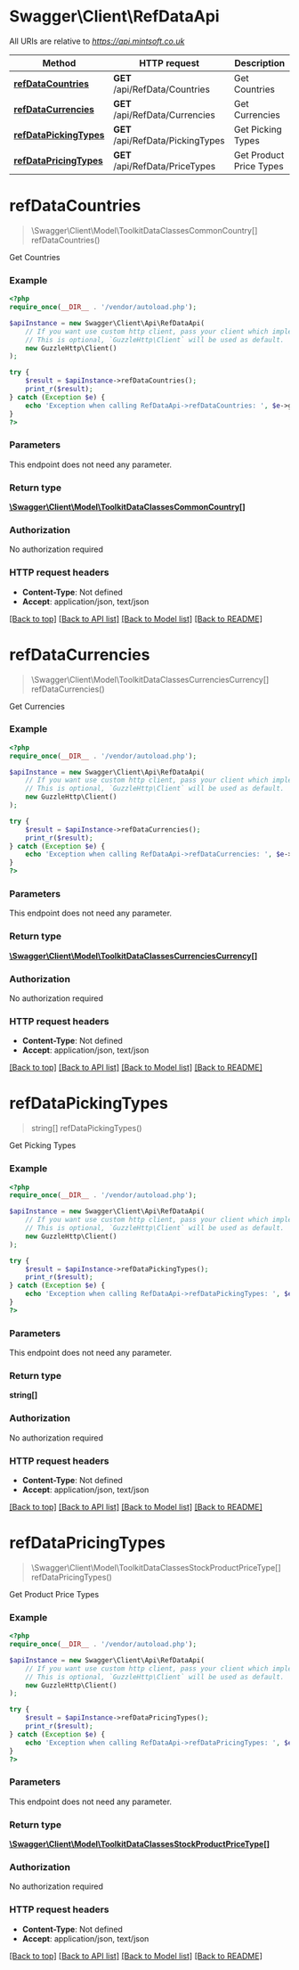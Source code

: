 # Swagger\Client\RefDataApi

All URIs are relative to *https://api.mintsoft.co.uk*

Method | HTTP request | Description
------------- | ------------- | -------------
[**refDataCountries**](RefDataApi.md#refDataCountries) | **GET** /api/RefData/Countries | Get Countries
[**refDataCurrencies**](RefDataApi.md#refDataCurrencies) | **GET** /api/RefData/Currencies | Get Currencies
[**refDataPickingTypes**](RefDataApi.md#refDataPickingTypes) | **GET** /api/RefData/PickingTypes | Get Picking Types
[**refDataPricingTypes**](RefDataApi.md#refDataPricingTypes) | **GET** /api/RefData/PriceTypes | Get Product Price Types


# **refDataCountries**
> \Swagger\Client\Model\ToolkitDataClassesCommonCountry[] refDataCountries()

Get Countries

### Example
```php
<?php
require_once(__DIR__ . '/vendor/autoload.php');

$apiInstance = new Swagger\Client\Api\RefDataApi(
    // If you want use custom http client, pass your client which implements `GuzzleHttp\ClientInterface`.
    // This is optional, `GuzzleHttp\Client` will be used as default.
    new GuzzleHttp\Client()
);

try {
    $result = $apiInstance->refDataCountries();
    print_r($result);
} catch (Exception $e) {
    echo 'Exception when calling RefDataApi->refDataCountries: ', $e->getMessage(), PHP_EOL;
}
?>
```

### Parameters
This endpoint does not need any parameter.

### Return type

[**\Swagger\Client\Model\ToolkitDataClassesCommonCountry[]**](../Model/ToolkitDataClassesCommonCountry.md)

### Authorization

No authorization required

### HTTP request headers

 - **Content-Type**: Not defined
 - **Accept**: application/json, text/json

[[Back to top]](#) [[Back to API list]](../../README.md#documentation-for-api-endpoints) [[Back to Model list]](../../README.md#documentation-for-models) [[Back to README]](../../README.md)

# **refDataCurrencies**
> \Swagger\Client\Model\ToolkitDataClassesCurrenciesCurrency[] refDataCurrencies()

Get Currencies

### Example
```php
<?php
require_once(__DIR__ . '/vendor/autoload.php');

$apiInstance = new Swagger\Client\Api\RefDataApi(
    // If you want use custom http client, pass your client which implements `GuzzleHttp\ClientInterface`.
    // This is optional, `GuzzleHttp\Client` will be used as default.
    new GuzzleHttp\Client()
);

try {
    $result = $apiInstance->refDataCurrencies();
    print_r($result);
} catch (Exception $e) {
    echo 'Exception when calling RefDataApi->refDataCurrencies: ', $e->getMessage(), PHP_EOL;
}
?>
```

### Parameters
This endpoint does not need any parameter.

### Return type

[**\Swagger\Client\Model\ToolkitDataClassesCurrenciesCurrency[]**](../Model/ToolkitDataClassesCurrenciesCurrency.md)

### Authorization

No authorization required

### HTTP request headers

 - **Content-Type**: Not defined
 - **Accept**: application/json, text/json

[[Back to top]](#) [[Back to API list]](../../README.md#documentation-for-api-endpoints) [[Back to Model list]](../../README.md#documentation-for-models) [[Back to README]](../../README.md)

# **refDataPickingTypes**
> string[] refDataPickingTypes()

Get Picking Types

### Example
```php
<?php
require_once(__DIR__ . '/vendor/autoload.php');

$apiInstance = new Swagger\Client\Api\RefDataApi(
    // If you want use custom http client, pass your client which implements `GuzzleHttp\ClientInterface`.
    // This is optional, `GuzzleHttp\Client` will be used as default.
    new GuzzleHttp\Client()
);

try {
    $result = $apiInstance->refDataPickingTypes();
    print_r($result);
} catch (Exception $e) {
    echo 'Exception when calling RefDataApi->refDataPickingTypes: ', $e->getMessage(), PHP_EOL;
}
?>
```

### Parameters
This endpoint does not need any parameter.

### Return type

**string[]**

### Authorization

No authorization required

### HTTP request headers

 - **Content-Type**: Not defined
 - **Accept**: application/json, text/json

[[Back to top]](#) [[Back to API list]](../../README.md#documentation-for-api-endpoints) [[Back to Model list]](../../README.md#documentation-for-models) [[Back to README]](../../README.md)

# **refDataPricingTypes**
> \Swagger\Client\Model\ToolkitDataClassesStockProductPriceType[] refDataPricingTypes()

Get Product Price Types

### Example
```php
<?php
require_once(__DIR__ . '/vendor/autoload.php');

$apiInstance = new Swagger\Client\Api\RefDataApi(
    // If you want use custom http client, pass your client which implements `GuzzleHttp\ClientInterface`.
    // This is optional, `GuzzleHttp\Client` will be used as default.
    new GuzzleHttp\Client()
);

try {
    $result = $apiInstance->refDataPricingTypes();
    print_r($result);
} catch (Exception $e) {
    echo 'Exception when calling RefDataApi->refDataPricingTypes: ', $e->getMessage(), PHP_EOL;
}
?>
```

### Parameters
This endpoint does not need any parameter.

### Return type

[**\Swagger\Client\Model\ToolkitDataClassesStockProductPriceType[]**](../Model/ToolkitDataClassesStockProductPriceType.md)

### Authorization

No authorization required

### HTTP request headers

 - **Content-Type**: Not defined
 - **Accept**: application/json, text/json

[[Back to top]](#) [[Back to API list]](../../README.md#documentation-for-api-endpoints) [[Back to Model list]](../../README.md#documentation-for-models) [[Back to README]](../../README.md)

